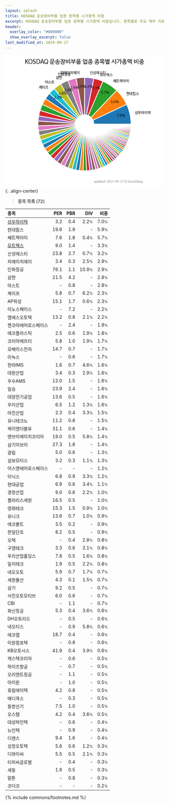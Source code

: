 ```yaml
---
layout: splash
title: KOSDAQ 운송장비부품 업종 종목별 시가총액 비중
excerpt: KOSDAQ 운송장비부품 업종 종목별 시가총액 비중입니다. 종목별로 주요 재무 지표를 함께 표시합니다.
header:
  overlay_color: "#800000"
  show_overlay_excerpt: false
last_modified_at: 2024-09-27
---
```



![KOSDAQ 운송장비부품 업종 종목별 시가총액 비중](/stats/sector/images/kosdaq_업종_운송장비부품_종목.png){: .align-center}


> **종목 목록 (72)**<a id="list"></a>

| **종목** | **PER** | **PBR** | **DIV** | **비중** |
| :------- | ------: | ------: | ------: | -------: |
| [성우하이텍](/015750/) | 3.2 | 0.4 | 2.2<small>%</small> | 7.0<small>%</small> |
| 현대힘스 | 19.6 | 1.9 | - | 5.9<small>%</small> |
| 쎄트렉아이 | 7.6 | 1.8 | 0.4<small>%</small> | 5.7<small>%</small> |
| [모트렉스](/118990/) | 9.0 | 1.4 | - | 3.3<small>%</small> |
| 신성에스티 | 23.8 | 2.7 | 0.7<small>%</small> | 3.2<small>%</small> |
| 피에이치에이 | 3.4 | 0.3 | 2.5<small>%</small> | 2.9<small>%</small> |
| 인화정공 | 76.1 | 1.1 | 10.9<small>%</small> | 2.9<small>%</small> |
| 삼현 | 21.5 | 4.2 | - | 2.8<small>%</small> |
| 아스트 | - | 0.8 | - | 2.8<small>%</small> |
| 케이프 | 5.8 | 0.7 | 6.2<small>%</small> | 2.3<small>%</small> |
| AP위성 | 15.1 | 1.7 | 0.6<small>%</small> | 2.3<small>%</small> |
| 이노스페이스 | - | 7.2 | - | 2.2<small>%</small> |
| 엠에스오토텍 | 13.2 | 0.8 | 2.1<small>%</small> | 2.2<small>%</small> |
| 켄코아에어로스페이스 | - | 2.4 | - | 1.9<small>%</small> |
| 에코플라스틱 | 2.5 | 0.6 | 1.9<small>%</small> | 1.8<small>%</small> |
| 코리아에프티 | 5.8 | 1.0 | 1.9<small>%</small> | 1.7<small>%</small> |
| 모베이스전자 | 14.7 | 0.7 | - | 1.7<small>%</small> |
| 이녹스 | - | 0.6 | - | 1.7<small>%</small> |
| 한라IMS | 1.6 | 0.7 | 4.6<small>%</small> | 1.6<small>%</small> |
| 대원산업 | 3.4 | 0.3 | 2.9<small>%</small> | 1.6<small>%</small> |
| 우수AMS | 12.0 | 1.5 | - | 1.6<small>%</small> |
| 일승 | 23.9 | 2.4 | - | 1.6<small>%</small> |
| 대양전기공업 | 13.6 | 0.5 | - | 1.6<small>%</small> |
| 우리산업 | 6.5 | 1.2 | 1.3<small>%</small> | 1.6<small>%</small> |
| 아진산업 | 2.3 | 0.4 | 3.3<small>%</small> | 1.5<small>%</small> |
| 유니테크노 | 11.2 | 0.8 | - | 1.5<small>%</small> |
| 케이엔더블유 | 31.1 | 0.6 | - | 1.4<small>%</small> |
| 엔브이에이치코리아 | 19.0 | 0.5 | 5.8<small>%</small> | 1.4<small>%</small> |
| 삼기이브이 | 27.3 | 1.8 | - | 1.4<small>%</small> |
| 광림 | 5.0 | 0.6 | - | 1.3<small>%</small> |
| 삼보모터스 | 3.2 | 0.3 | 1.1<small>%</small> | 1.3<small>%</small> |
| 어스앤에어로스페이스 | - | - | - | 1.2<small>%</small> |
| 이닉스 | 6.8 | 0.9 | 3.3<small>%</small> | 1.2<small>%</small> |
| 현대공업 | 6.9 | 0.6 | 3.4<small>%</small> | 1.1<small>%</small> |
| 경창산업 | 9.0 | 0.6 | 2.2<small>%</small> | 1.0<small>%</small> |
| 폴라리스세원 | 16.5 | 0.5 | - | 1.0<small>%</small> |
| 영화테크 | 15.3 | 1.5 | 0.9<small>%</small> | 1.0<small>%</small> |
| 유니크 | 13.6 | 0.7 | 1.0<small>%</small> | 0.9<small>%</small> |
| 에코볼트 | 3.5 | 0.2 | - | 0.9<small>%</small> |
| 한일단조 | 8.2 | 0.5 | - | 0.9<small>%</small> |
| 오텍 | - | 0.4 | 2.8<small>%</small> | 0.8<small>%</small> |
| 구영테크 | 3.3 | 0.6 | 2.1<small>%</small> | 0.8<small>%</small> |
| 우리산업홀딩스 | 7.8 | 0.5 | 1.6<small>%</small> | 0.8<small>%</small> |
| 일지테크 | 1.9 | 0.5 | 2.2<small>%</small> | 0.8<small>%</small> |
| 네오오토 | 5.9 | 0.7 | 1.7<small>%</small> | 0.7<small>%</small> |
| 세원물산 | 4.3 | 0.1 | 1.5<small>%</small> | 0.7<small>%</small> |
| 삼기 | 9.2 | 0.5 | - | 0.7<small>%</small> |
| 서진오토모티브 | 6.0 | 0.6 | - | 0.7<small>%</small> |
| CBI | - | 1.1 | - | 0.7<small>%</small> |
| 화신정공 | 5.3 | 0.4 | 3.6<small>%</small> | 0.6<small>%</small> |
| DH오토리드 | - | 0.5 | - | 0.6<small>%</small> |
| 네오티스 | - | 0.9 | 5.8<small>%</small> | 0.6<small>%</small> |
| 에코캡 | 18.7 | 0.4 | - | 0.6<small>%</small> |
| 이원컴포텍 | - | 0.8 | - | 0.6<small>%</small> |
| KB오토시스 | 41.9 | 0.4 | 3.9<small>%</small> | 0.6<small>%</small> |
| 캐스텍코리아 | - | 0.6 | - | 0.5<small>%</small> |
| 하이즈항공 | - | 0.7 | - | 0.5<small>%</small> |
| 오리엔트정공 | - | 1.1 | - | 0.5<small>%</small> |
| 아이윈 | - | 1.0 | - | 0.5<small>%</small> |
| 휴림에이텍 | 4.2 | 0.8 | - | 0.5<small>%</small> |
| 메디콕스 | - | 0.3 | - | 0.5<small>%</small> |
| 동방선기 | 7.5 | 1.0 | - | 0.5<small>%</small> |
| 오스템 | 4.2 | 0.4 | 3.6<small>%</small> | 0.5<small>%</small> |
| 대성파인텍 | - | 0.6 | - | 0.4<small>%</small> |
| 뉴인텍 | - | 0.9 | - | 0.4<small>%</small> |
| 디젠스 | 9.4 | 1.6 | - | 0.4<small>%</small> |
| 성창오토텍 | 5.6 | 0.6 | 1.2<small>%</small> | 0.3<small>%</small> |
| 디와이씨 | 5.5 | 0.5 | 2.1<small>%</small> | 0.3<small>%</small> |
| 티피씨글로벌 | - | 0.4 | - | 0.3<small>%</small> |
| 세동 | 1.9 | 0.5 | - | 0.3<small>%</small> |
| 알톤 | - | 0.8 | - | 0.3<small>%</small> |
| 코다코 | - | - | - | 0.2<small>%</small> |

{% include commons/footnotes.md %}